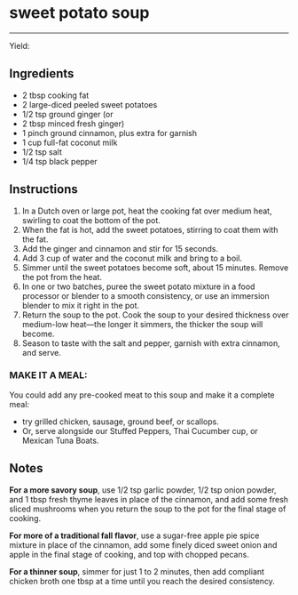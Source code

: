# sweet potato soup
---
Yield: 

## Ingredients
- 2 tbsp cooking fat
- 2 large-diced peeled sweet potatoes
- 1/2 tsp ground ginger (or
- 2 tbsp minced fresh ginger)
- 1 pinch ground cinnamon, plus extra for garnish
- 1 cup full-fat coconut milk
- 1/2 tsp salt
- 1/4 tsp black pepper

## Instructions
1. In a Dutch oven or large pot, heat the cooking fat over medium heat, swirling to coat the bottom of the pot.
2. When the fat is hot, add the sweet potatoes, stirring to coat them with the fat.
3. Add the ginger and cinnamon and stir for 15 seconds.
4. Add 3 cup of water and the coconut milk and bring to a boil.
5. Simmer until the sweet potatoes become soft, about 15 minutes. Remove the pot from the heat.
6. In one or two batches, puree the sweet potato mixture in a food processor or blender to a smooth consistency, or use an immersion blender to mix it right in the pot.
7. Return the soup to the pot. Cook the soup to your desired thickness over medium-low heat—the longer it simmers, the thicker the soup will become.
8. Season to taste with the salt and pepper, garnish with extra cinnamon, and serve.


### MAKE IT A MEAL: 
You could add any pre-cooked meat to this soup and make it a complete meal:
- try grilled chicken, sausage, ground beef, or scallops.
- Or, serve alongside our Stuffed Peppers, Thai Cucumber cup, or Mexican Tuna Boats.

## Notes
**For a more savory soup**, use 1/2 tsp garlic powder, 1/2 tsp onion powder, and 1 tbsp fresh thyme leaves in place of the cinnamon, and add some fresh sliced mushrooms when you return the soup to the pot for the
final stage of cooking.

**For more of a traditional fall flavor**, use a sugar-free apple pie spice mixture in place of the cinnamon, add some finely diced sweet onion and apple in the final stage of cooking, and top with chopped pecans.

**For a thinner soup**, simmer for just 1 to 2 minutes, then add compliant chicken broth one tbsp at a time until you reach the desired consistency.
